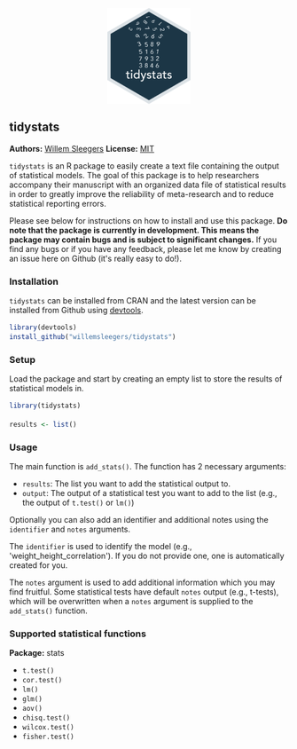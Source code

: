 <!-- README.md is generated from README.Rmd. Please edit that file -->

<p align="center">
  <img src="https://raw.githubusercontent.com/WillemSleegers/tidystats/master/docs/img/hex.png" width = 150 align = center alt="tidystats logo"/>
</p>

tidystats
---------------

**Authors:** [Willem Sleegers](http://willemsleegers.com/)
**License:** [MIT](https://opensource.org/licenses/MIT)

`tidystats` is an R package to easily create a text file containing the output of 
statistical models. The goal of this package is to help researchers accompany 
their manuscript with an organized data file of statistical results in order to 
greatly improve the reliability of meta-research and to reduce statistical 
reporting errors.

Please see below for instructions on how to install and use this package. 
**Do note that the package is currently in development. This means the package 
may contain bugs and is subject to significant changes.** If you find any bugs 
or if you have any feedback, please let me know by creating an issue here on 
Github (it's really easy to do!).

### Installation

`tidystats` can be installed from CRAN and the latest version can be installed 
from Github using [devtools](https://github.com/hadley/devtools). 


```r
library(devtools)
install_github("willemsleegers/tidystats")
```

### Setup

Load the package and start by creating an empty list to store the results of 
statistical models in.


```r
library(tidystats)

results <- list()
```

### Usage

The main function is `add_stats()`. The function has 2 necessary arguments:

- `results`: The list you want to add the statistical output to.
- `output`: The output of a statistical test you want to add to the list (e.g., 
the output of `t.test()` or `lm()`)

Optionally you can also add an identifier and additional notes using the `identifier` and `notes` arguments.

The `identifier` is used to identify the model 
(e.g., 'weight_height_correlation'). If you do not provide one, one is 
automatically created for you.

The `notes` argument is used to add additional information which you may find 
fruitful. Some statistical tests have default `notes` output (e.g., t-tests), 
which will be overwritten when a `notes` argument is supplied to the 
`add_stats()` function.

### Supported statistical functions

**Package:** stats

- `t.test()`
- `cor.test()`
- `lm()`
- `glm()`
- `aov()`
- `chisq.test()`
- `wilcox.test()`
- `fisher.test()`
